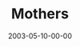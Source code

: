 ---
layout: message
category: message
series: "Supermodels"
title: "Mothers"
date: 2003-05-10-00-00
message_id: 224
audio: "http://s3.amazonaws.com/crossroads-media/media/legacy/mp3/Supermodels_05-11-03_Mothers.mp3"
audio-duration: "39:52"
explicit: "N"
---